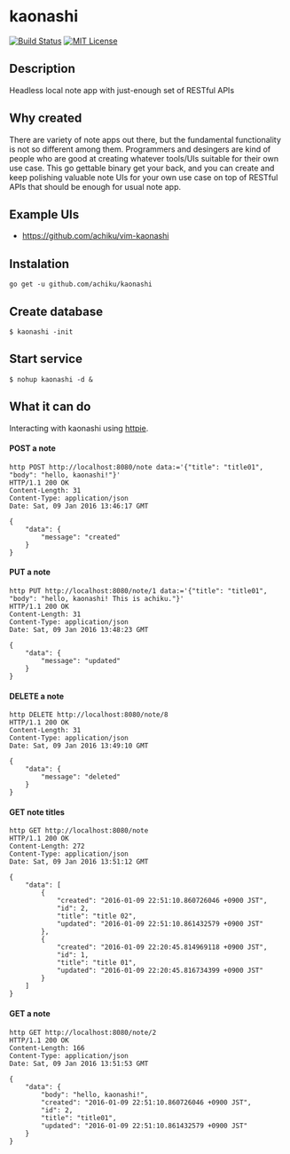 # kaonashi

[![Build Status](https://travis-ci.org/achiku/kaonashi.svg?branch=master)](https://travis-ci.org/achiku/kaonashi)
[![MIT License](http://img.shields.io/badge/license-MIT-blue.svg?style=flat-square)](https://travis-ci.org/achiku/kaonashi/LICENSE)


## Description

Headless local note app with just-enough set of RESTful APIs


## Why created

There are variety of note apps out there, but the fundamental functionality is not so different among them. Programmers and desingers are kind of people who are good at creating whatever tools/UIs suitable for their own use case. This go gettable binary get your back, and you can create and keep polishing valuable note UIs for your own use case on top of RESTful APIs that should be enough for usual note app.


## Example UIs

- https://github.com/achiku/vim-kaonashi


## Instalation

```
go get -u github.com/achiku/kaonashi
```

## Create database

```
$ kaonashi -init
```

## Start service

```
$ nohup kaonashi -d &
```


## What it can do

Interacting with kaonashi using [httpie](https://github.com/jkbrzt/httpie).

#### POST a note

```
http POST http://localhost:8080/note data:='{"title": "title01", "body": "hello, kaonashi!"}'
HTTP/1.1 200 OK
Content-Length: 31
Content-Type: application/json
Date: Sat, 09 Jan 2016 13:46:17 GMT

{
    "data": {
        "message": "created"
    }
}
```

#### PUT a note

```
http PUT http://localhost:8080/note/1 data:='{"title": "title01", "body": "hello, kaonashi! This is achiku."}'
HTTP/1.1 200 OK
Content-Length: 31
Content-Type: application/json
Date: Sat, 09 Jan 2016 13:48:23 GMT

{
    "data": {
        "message": "updated"
    }
}
```


#### DELETE a note

```
http DELETE http://localhost:8080/note/8
HTTP/1.1 200 OK
Content-Length: 31
Content-Type: application/json
Date: Sat, 09 Jan 2016 13:49:10 GMT

{
    "data": {
        "message": "deleted"
    }
}
```


#### GET note titles

```
http GET http://localhost:8080/note
HTTP/1.1 200 OK
Content-Length: 272
Content-Type: application/json
Date: Sat, 09 Jan 2016 13:51:12 GMT

{
    "data": [
        {
            "created": "2016-01-09 22:51:10.860726046 +0900 JST",
            "id": 2,
            "title": "title 02",
            "updated": "2016-01-09 22:51:10.861432579 +0900 JST"
        },
        {
            "created": "2016-01-09 22:20:45.814969118 +0900 JST",
            "id": 1,
            "title": "title 01",
            "updated": "2016-01-09 22:20:45.816734399 +0900 JST"
        }
    ]
}
```

#### GET a note

```
http GET http://localhost:8080/note/2
HTTP/1.1 200 OK
Content-Length: 166
Content-Type: application/json
Date: Sat, 09 Jan 2016 13:51:53 GMT

{
    "data": {
        "body": "hello, kaonashi!",
        "created": "2016-01-09 22:51:10.860726046 +0900 JST",
        "id": 2,
        "title": "title01",
        "updated": "2016-01-09 22:51:10.861432579 +0900 JST"
    }
}

```

